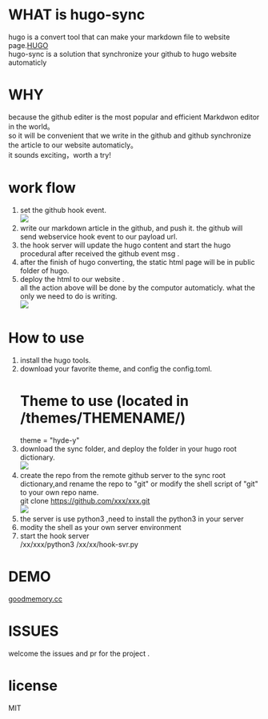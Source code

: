 # WHAT is hugo-sync
hugo is a convert tool that can make your markdown file to website page.[HUGO](https://gohugo.io)  
hugo-sync is a solution that synchronize your github to hugo website automaticly

# WHY
because the github editer is the most popular and efficient Markdwon editor in the world。  
so it will be convenient that we write in the github and github synchronize the article to our website automaticly。  
it sounds exciting，worth a try!

# work flow 

1. set the github hook event.  
![](https://hiproz.github.io/goodmemory.cc/blog/images/2015/12/git-hook-event.jpg)  
2. write our markdown article in the github, and push it. the github will send webservice hook event to our payload url.  
3. the hook server will update the hugo content and start the hugo procedural after received the github event msg .  
4. after the finish of hugo converting, the static html page will be in public folder of hugo.  
5. deploy the html to our website .  
all the action above will be done by the computor automaticly.  what the only we need to do is writing.  
![](https://hiproz.github.io/goodmemory.cc/blog/images/2015/12/github-hugo-sync.jpg)  

# How to use

1. install the hugo tools.  
2. download your favorite theme, and config the config.toml.  
    # Theme to use (located in /themes/THEMENAME/)    
    theme = "hyde-y"  
3. download the sync folder, and deploy the folder in your hugo root dictionary.  
![](https://hiproz.github.io/goodmemory.cc/blog/images/2015/12/download-sync.jpg)  
4. create the repo from the remote github server to the sync root dictionary,and rename the repo to "git" or modify the shell script of "git" to your own repo name.  
    git clone https://github.com/xxx/xxx.git   
![](https://hiproz.github.io/goodmemory.cc/blog/images/2015/12/add-git.jpg)  
5. the server is use python3 ,need to install the python3 in your server  
6. modity the shell as your own server environment  
7. start the hook server   
    /xx/xxx/python3 /xx/xx/hook-svr.py  

# DEMO
[goodmemory.cc](http://goodmemory.cc)

# ISSUES
welcome the issues and pr for the project .

# license
MIT

